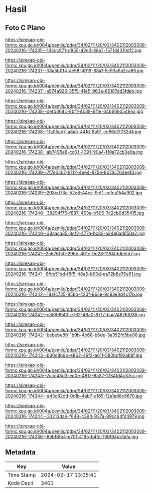 # Hasil

## Foto C Plano

https://sirekap-obj-formc.kpu.go.id/004a/pemilu/pdpr/34/02/11/20/03/3402112003009-20240216-174235--183dc871-d855-42e3-88a7-1571d4310df2.jpg

https://sirekap-obj-formc.kpu.go.id/004a/pemilu/pdpr/34/02/11/20/03/3402112003009-20240216-174237--08a5b014-ae58-4919-88a1-5c93a9a2ca86.jpg

https://sirekap-obj-formc.kpu.go.id/004a/pemilu/pdpr/34/02/11/20/03/3402112003009-20240216-174237--a574a926-35f5-41e5-963a-66187ad3fdeb.jpg

https://sirekap-obj-formc.kpu.go.id/004a/pemilu/pdpr/34/02/11/20/03/3402112003009-20240216-174238--defb364c-8bf1-4b39-9f1e-64b66bd546ea.jpg

https://sirekap-obj-formc.kpu.go.id/004a/pemilu/pdpr/34/02/11/20/03/3402112003009-20240216-174238--11a05ab7-a8ab-44fd-8a91-ce86d7f732d4.jpg

https://sirekap-obj-formc.kpu.go.id/004a/pemilu/pdpr/34/02/11/20/03/3402112003009-20240216-174238--ab7495e8-cc61-4391-90a4-f10a72cb3e0a.jpg

https://sirekap-obj-formc.kpu.go.id/004a/pemilu/pdpr/34/02/11/20/03/3402112003009-20240216-174239--7f7e0ab7-8112-4ee4-875e-8074c764eef0.jpg

https://sirekap-obj-formc.kpu.go.id/004a/pemilu/pdpr/34/02/11/20/03/3402112003009-20240216-174239--208cd73e-52e8-44ce-9ef1-cefea154a902.jpg

https://sirekap-obj-formc.kpu.go.id/004a/pemilu/pdpr/34/02/11/20/03/3402112003009-20240216-174240--38294f76-f887-463e-b506-7c2cb0d35415.jpg

https://sirekap-obj-formc.kpu.go.id/004a/pemilu/pdpr/34/02/11/20/03/3402112003009-20240216-174240--38aaca35-8cf2-477a-bc82-a34e6ad050a2.jpg

https://sirekap-obj-formc.kpu.go.id/004a/pemilu/pdpr/34/02/11/20/03/3402112003009-20240216-174241--25676f50-296b-491e-9d28-1164fddb5fd7.jpg

https://sirekap-obj-formc.kpu.go.id/004a/pemilu/pdpr/34/02/11/20/03/3402112003009-20240216-174241--8fde51bd-f5f5-48e5-b90d-ea72b8e76e61.jpg

https://sirekap-obj-formc.kpu.go.id/004a/pemilu/pdpr/34/02/11/20/03/3402112003009-20240216-174242--18a1c735-85bb-423f-96ce-9c93e3d4c17b.jpg

https://sirekap-obj-formc.kpu.go.id/004a/pemilu/pdpr/34/02/11/20/03/3402112003009-20240216-174242--c3896943-e762-46a0-8717-bad74876f038.jpg

https://sirekap-obj-formc.kpu.go.id/004a/pemilu/pdpr/34/02/11/20/03/3402112003009-20240216-174242--bebebe89-1b9b-4b68-b6de-3a352fd5be08.jpg

https://sirekap-obj-formc.kpu.go.id/004a/pemilu/pdpr/34/02/11/20/03/3402112003009-20240216-174243--b30c9b9b-e862-49f2-a61f-580bdf92ab9f.jpg

https://sirekap-obj-formc.kpu.go.id/004a/pemilu/pdpr/34/02/11/20/03/3402112003009-20240216-174243--7ccc48d3-ed0e-4817-8a37-1784fd4c37cc.jpg

https://sirekap-obj-formc.kpu.go.id/004a/pemilu/pdpr/34/02/11/20/03/3402112003009-20240216-174244--a43c82dd-0c1b-4ab7-a165-f2a1ad8c8670.jpg

https://sirekap-obj-formc.kpu.go.id/004a/pemilu/pdpr/34/02/11/20/03/3402112003009-20240216-174244--33213da6-f648-4394-937a-89cc94fd4979.jpg

https://sirekap-obj-formc.kpu.go.id/004a/pemilu/pdpr/34/02/11/20/03/3402112003009-20240216-174236--8ebf8fe4-e70f-4195-b4fd-166f94dc1dfa.jpg


## Metadata

| Key        | Value               |
| ---------- | ------------------- |
| Time Stamp | 2024-02-17 13:05:41 |
| Kode Dapil | 3401                |



